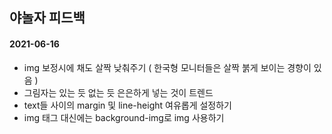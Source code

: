 ## 야놀자 피드백





#### 2021-06-16

- img 보정시에 채도 살짝 낮춰주기 ( 한국형 모니터들은 살짝 붉게 보이는 경향이 있음 )
- 그림자는 있는 듯 없는 듯 은은하게 넣는 것이 트렌드
- text들 사이의 margin 및 line-height 여유롭게 설정하기
- img 태그 대신에는 background-img로 img 사용하기 

